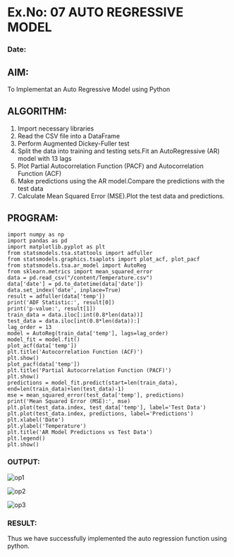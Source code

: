 # Ex.No: 07  AUTO REGRESSIVE MODEL
### Date: 

## AIM:
To Implementat an Auto Regressive Model using Python

## ALGORITHM:
1. Import necessary libraries
2. Read the CSV file into a DataFrame
3. Perform Augmented Dickey-Fuller test
4. Split the data into training and testing sets.Fit an AutoRegressive (AR) model with 13 lags
5. Plot Partial Autocorrelation Function (PACF) and Autocorrelation Function (ACF)
6. Make predictions using the AR model.Compare the predictions with the test data
7. Calculate Mean Squared Error (MSE).Plot the test data and predictions.
   
## PROGRAM:
```
import numpy as np
import pandas as pd
import matplotlib.pyplot as plt
from statsmodels.tsa.stattools import adfuller
from statsmodels.graphics.tsaplots import plot_acf, plot_pacf
from statsmodels.tsa.ar_model import AutoReg
from sklearn.metrics import mean_squared_error
data = pd.read_csv("/content/Temperature.csv")  
data['date'] = pd.to_datetime(data['date'])
data.set_index('date', inplace=True)
result = adfuller(data['temp']) 
print('ADF Statistic:', result[0])
print('p-value:', result[1])
train_data = data.iloc[:int(0.8*len(data))]
test_data = data.iloc[int(0.8*len(data)):]
lag_order = 13
model = AutoReg(train_data['temp'], lags=lag_order)
model_fit = model.fit()
plot_acf(data['temp'])
plt.title('Autocorrelation Function (ACF)')
plt.show()
plot_pacf(data['temp'])
plt.title('Partial Autocorrelation Function (PACF)')
plt.show()
predictions = model_fit.predict(start=len(train_data), end=len(train_data)+len(test_data)-1)
mse = mean_squared_error(test_data['temp'], predictions)
print('Mean Squared Error (MSE):', mse)
plt.plot(test_data.index, test_data['temp'], label='Test Data')
plt.plot(test_data.index, predictions, label='Predictions')
plt.xlabel('Date')
plt.ylabel('Temperature')
plt.title('AR Model Predictions vs Test Data')
plt.legend()
plt.show()
```

### OUTPUT:
![op1](https://github.com/Ishu-Vasanth/TSA_EXP7/assets/94154614/44e98d7a-e872-49a7-9d49-01ac0f5fe0b1)

![op2](https://github.com/Ishu-Vasanth/TSA_EXP7/assets/94154614/82c2d08f-2373-4ee2-b1cb-e202f7377867)

![op3](https://github.com/Ishu-Vasanth/TSA_EXP7/assets/94154614/3e440ecc-d521-44ed-bc25-ea8852c5d8e8)

### RESULT:
Thus we have successfully implemented the auto regression function using python.
